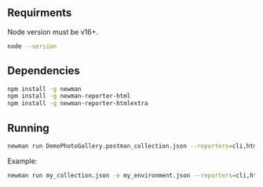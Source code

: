 
## Requirments

Node version must be v16+.

```bash
node --version
```

## Dependencies

```bash
npm install -g newman
npm install -g newman-reporter-html
npm install -g newman-reporter-htmlextra
```

## Running

```bash
newman run DemoPhotoGallery.postman_collection.json --reporters=cli,htmlextra
```

Example:
```bash
newman run my_collection.json -e my_environment.json --reporters=cli,htmlextra
```